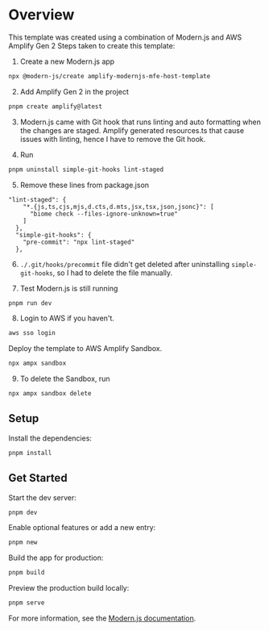 # Overview
This template was created using a combination of Modern.js and AWS Amplify Gen 2
Steps taken to create this template:
1. Create a new Modern.js app
```bash
npx @modern-js/create amplify-modernjs-mfe-host-template
```

2. Add Amplify Gen 2 in the project
```bash
pnpm create amplify@latest
```

3. Modern.js came with Git hook that runs linting and auto formatting when the changes are staged. Amplify generated resources.ts that cause issues with linting, hence I have to remove the Git hook.

4. Run
```bash
pnpm uninstall simple-git-hooks lint-staged
```
5. Remove these lines from package.json
```
"lint-staged": {
    "*.{js,ts,cjs,mjs,d.cts,d.mts,jsx,tsx,json,jsonc}": [
      "biome check --files-ignore-unknown=true"
    ]
  },
  "simple-git-hooks": {
    "pre-commit": "npx lint-staged"
  },
```
6. `./.git/hooks/precommit` file didn't get deleted after uninstalling `simple-git-hooks`, so I had to delete the file manually.

7. Test Modern.js is still running
```bash
pnpm run dev
```

8. Login to AWS if you haven't.
```bash
aws sso login
```

Deploy the template to AWS Amplify Sandbox.
```bash
npx ampx sandbox
```

9. To delete the Sandbox, run
```bash
npx ampx sandbox delete
```


## Setup

Install the dependencies:

```bash
pnpm install
```

## Get Started

Start the dev server:

```bash
pnpm dev
```

Enable optional features or add a new entry:

```bash
pnpm new
```

Build the app for production:

```bash
pnpm build
```

Preview the production build locally:

```bash
pnpm serve
```

For more information, see the [Modern.js documentation](https://modernjs.dev/en).
